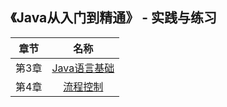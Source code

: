 ## 《Java从入门到精通》 - 实践与练习

|章节|名称|
|:---:|:---:|
|第3章|[Java语言基础](./chapter03/readme.md)|
|第4章|[流程控制](./chapter04/readme.md)|